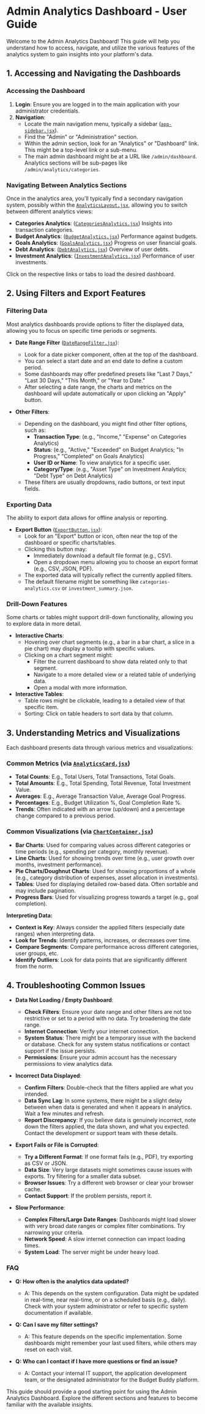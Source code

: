 # Admin Analytics Dashboard - User Guide

Welcome to the Admin Analytics Dashboard! This guide will help you understand how to access, navigate, and utilize the various features of the analytics system to gain insights into your platform's data.

## 1. Accessing and Navigating the Dashboards

### Accessing the Dashboard

1.  **Login**: Ensure you are logged in to the main application with your administrator credentials.
2.  **Navigation**:
    *   Locate the main navigation menu, typically a sidebar ([`app-sidebar.jsx`](resources/js/components/app-sidebar.jsx:1)).
    *   Find the "Admin" or "Administration" section.
    *   Within the admin section, look for an "Analytics" or "Dashboard" link. This might be a top-level link or a sub-menu.
    *   The main admin dashboard might be at a URL like `/admin/dashboard`. Analytics sections will be sub-pages like `/admin/analytics/categories`.

### Navigating Between Analytics Sections

Once in the analytics area, you'll typically find a secondary navigation system, possibly within the [`AnalyticsLayout.jsx`](resources/js/Pages/Admin/Components/Layouts/AnalyticsLayout.jsx:1), allowing you to switch between different analytics views:

*   **Categories Analytics**: ([`CategoriesAnalytics.jsx`](resources/js/Pages/Admin/CategoriesAnalytics.jsx:1)) Insights into transaction categories.
*   **Budget Analytics**: ([`BudgetAnalytics.jsx`](resources/js/Pages/Admin/BudgetAnalytics.jsx:1)) Performance against budgets.
*   **Goals Analytics**: ([`GoalsAnalytics.jsx`](resources/js/Pages/Admin/GoalsAnalytics.jsx:1)) Progress on user financial goals.
*   **Debt Analytics**: ([`DebtAnalytics.jsx`](resources/js/Pages/Admin/DebtAnalytics.jsx:1)) Overview of user debts.
*   **Investment Analytics**: ([`InvestmentAnalytics.jsx`](resources/js/Pages/Admin/InvestmentAnalytics.jsx:1)) Performance of user investments.

Click on the respective links or tabs to load the desired dashboard.

## 2. Using Filters and Export Features

### Filtering Data

Most analytics dashboards provide options to filter the displayed data, allowing you to focus on specific time periods or segments.

*   **Date Range Filter** ([`DateRangeFilter.jsx`](resources/js/Pages/Admin/Components/Analytics/DateRangeFilter.jsx:1)):
    *   Look for a date picker component, often at the top of the dashboard.
    *   You can select a start date and an end date to define a custom period.
    *   Some dashboards may offer predefined presets like "Last 7 Days," "Last 30 Days," "This Month," or "Year to Date."
    *   After selecting a date range, the charts and metrics on the dashboard will update automatically or upon clicking an "Apply" button.

*   **Other Filters**:
    *   Depending on the dashboard, you might find other filter options, such as:
        *   **Transaction Type**: (e.g., "Income," "Expense" on Categories Analytics)
        *   **Status**: (e.g., "Active," "Exceeded" on Budget Analytics; "In Progress," "Completed" on Goals Analytics)
        *   **User ID or Name**: To view analytics for a specific user.
        *   **Category/Type**: (e.g., "Asset Type" on Investment Analytics; "Debt Type" on Debt Analytics)
    *   These filters are usually dropdowns, radio buttons, or text input fields.

### Exporting Data

The ability to export data allows for offline analysis or reporting.

*   **Export Button** ([`ExportButton.jsx`](resources/js/Pages/Admin/Components/Analytics/ExportButton.jsx:1)):
    *   Look for an "Export" button or icon, often near the top of the dashboard or specific charts/tables.
    *   Clicking this button may:
        *   Immediately download a default file format (e.g., CSV).
        *   Open a dropdown menu allowing you to choose an export format (e.g., CSV, JSON, PDF).
    *   The exported data will typically reflect the currently applied filters.
    *   The default filename might be something like `categories-analytics.csv` or `investment_summary.json`.

### Drill-Down Features

Some charts or tables might support drill-down functionality, allowing you to explore data in more detail.

*   **Interactive Charts**:
    *   Hovering over chart segments (e.g., a bar in a bar chart, a slice in a pie chart) may display a tooltip with specific values.
    *   Clicking on a chart segment might:
        *   Filter the current dashboard to show data related only to that segment.
        *   Navigate to a more detailed view or a related table of underlying data.
        *   Open a modal with more information.
*   **Interactive Tables**:
    *   Table rows might be clickable, leading to a detailed view of that specific item.
    *   Sorting: Click on table headers to sort data by that column.

## 3. Understanding Metrics and Visualizations

Each dashboard presents data through various metrics and visualizations:

### Common Metrics (via [`AnalyticsCard.jsx`](resources/js/Pages/Admin/Components/Analytics/AnalyticsCard.jsx:1))

*   **Total Counts**: E.g., Total Users, Total Transactions, Total Goals.
*   **Total Amounts**: E.g., Total Spending, Total Revenue, Total Investment Value.
*   **Averages**: E.g., Average Transaction Value, Average Goal Progress.
*   **Percentages**: E.g., Budget Utilization %, Goal Completion Rate %.
*   **Trends**: Often indicated with an arrow (up/down) and a percentage change compared to a previous period.

### Common Visualizations (via [`ChartContainer.jsx`](resources/js/Pages/Admin/Components/Analytics/ChartContainer.jsx:1))

*   **Bar Charts**: Used for comparing values across different categories or time periods (e.g., spending per category, monthly revenue).
*   **Line Charts**: Used for showing trends over time (e.g., user growth over months, investment performance).
*   **Pie Charts/Doughnut Charts**: Used for showing proportions of a whole (e.g., category distribution of expenses, asset allocation in investments).
*   **Tables**: Used for displaying detailed row-based data. Often sortable and may include pagination.
*   **Progress Bars**: Used for visualizing progress towards a target (e.g., goal completion).

**Interpreting Data:**

*   **Context is Key**: Always consider the applied filters (especially date ranges) when interpreting data.
*   **Look for Trends**: Identify patterns, increases, or decreases over time.
*   **Compare Segments**: Compare performance across different categories, user groups, etc.
*   **Identify Outliers**: Look for data points that are significantly different from the norm.

## 4. Troubleshooting Common Issues

*   **Data Not Loading / Empty Dashboard**:
    *   **Check Filters**: Ensure your date range and other filters are not too restrictive or set to a period with no data. Try broadening the date range.
    *   **Internet Connection**: Verify your internet connection.
    *   **System Status**: There might be a temporary issue with the backend or database. Check for any system status notifications or contact support if the issue persists.
    *   **Permissions**: Ensure your admin account has the necessary permissions to view analytics data.

*   **Incorrect Data Displayed**:
    *   **Confirm Filters**: Double-check that the filters applied are what you intended.
    *   **Data Sync Lag**: In some systems, there might be a slight delay between when data is generated and when it appears in analytics. Wait a few minutes and refresh.
    *   **Report Discrepancy**: If you believe data is genuinely incorrect, note down the filters applied, the data shown, and what you expected. Contact the development or support team with these details.

*   **Export Fails or File is Corrupted**:
    *   **Try a Different Format**: If one format fails (e.g., PDF), try exporting as CSV or JSON.
    *   **Data Size**: Very large datasets might sometimes cause issues with exports. Try filtering for a smaller data subset.
    *   **Browser Issues**: Try a different web browser or clear your browser cache.
    *   **Contact Support**: If the problem persists, report it.

*   **Slow Performance**:
    *   **Complex Filters/Large Date Ranges**: Dashboards might load slower with very broad date ranges or complex filter combinations. Try narrowing your criteria.
    *   **Network Speed**: A slow internet connection can impact loading times.
    *   **System Load**: The server might be under heavy load.

### FAQ

*   **Q: How often is the analytics data updated?**
    *   A: This depends on the system configuration. Data might be updated in real-time, near real-time, or on a scheduled basis (e.g., daily). Check with your system administrator or refer to specific system documentation if available.

*   **Q: Can I save my filter settings?**
    *   A: This feature depends on the specific implementation. Some dashboards might remember your last used filters, while others may reset on each visit.

*   **Q: Who can I contact if I have more questions or find an issue?**
    *   A: Contact your internal IT support, the application development team, or the designated administrator for the Budget Buddy platform.

This guide should provide a good starting point for using the Admin Analytics Dashboard. Explore the different sections and features to become familiar with the available insights.